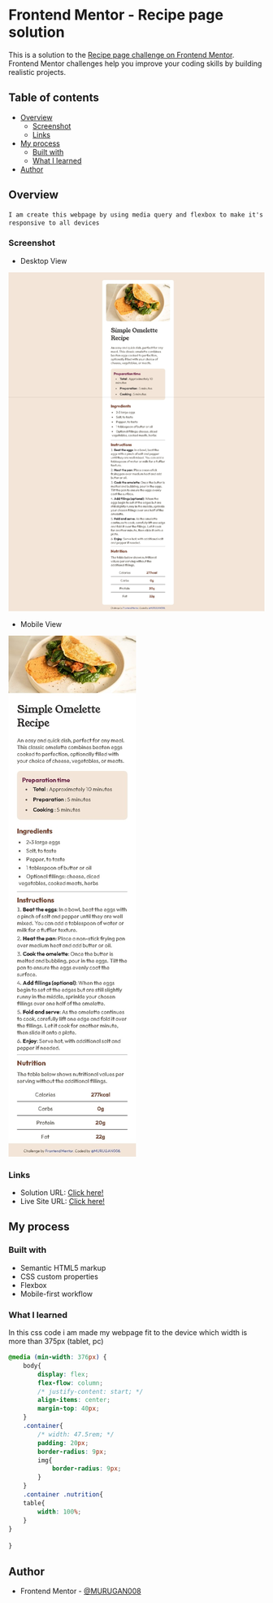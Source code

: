 # Frontend Mentor - Recipe page solution

This is a solution to the [Recipe page challenge on Frontend Mentor](https://www.frontendmentor.io/challenges/recipe-page-KiTsR8QQKm). Frontend Mentor challenges help you improve your coding skills by building realistic projects. 

## Table of contents

- [Overview](#overview)
  - [Screenshot](#screenshot)
  - [Links](#links)
- [My process](#my-process)
  - [Built with](#built-with)
  - [What I learned](#what-i-learned)
- [Author](#author)


## Overview

    I am create this webpage by using media query and flexbox to make it's responsive to all devices

### Screenshot

- Desktop View

![](./desktop-view.jpeg)

- Mobile View

![](./mobile-view.jpeg)


### Links

- Solution URL: [ Click here! ]()
- Live Site URL: [ Click here! ]()

## My process

### Built with

- Semantic HTML5 markup
- CSS custom properties
- Flexbox
- Mobile-first workflow

### What I learned

In this css code i am made my webpage fit to the device which width is more than 375px (tablet, pc)

```css
@media (min-width: 376px) {
    body{
        display: flex;
        flex-flow: column;
        /* justify-content: start; */
        align-items: center;
        margin-top: 40px;
    }
    .container{
        /* width: 47.5rem; */
        padding: 20px;
        border-radius: 9px;
        img{
            border-radius: 9px;
        }
    }
    .container .nutrition{
    table{
        width: 100%;
    }
}

}
```

## Author

- Frontend Mentor - [@MURUGAN008](https://www.frontendmentor.io/profile/MURUGAN008)


